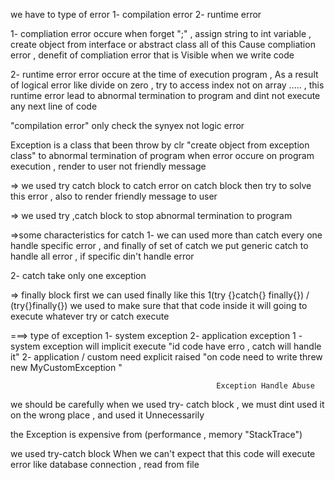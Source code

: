 we have to type of error  1- compilation error   2- runtime error 

1- compliation error occure when forget ";" , assign string to int variable , create object from interface or abstract class 
all of this Cause compliation error , denefit of compliation error that is Visible when we write code  

2- runtime error  error occure at the time of execution program , As a result of  logical error like divide on zero , try to access index not on  array ..... , this runtime error lead to abnormal termination to program and dint not execute any next line of code 

"compilation error" only check the synyex not logic error

Exception is a class that been throw by clr "create object from exception class" to abnormal termination of program when error occure on program execution , render to user not friendly message 

=> we used try catch block to catch error on catch block then try to solve this error , also to render friendly message to user  

=> we used try ,catch block to stop   abnormal termination to program

=>some characteristics for catch 
1- we can used more than catch every one handle specific error , and finally of set of catch we put generic catch to handle all error , if specific din't handle error  

2- catch take only one exception 

=> finally block 
 first we can used finally like this 1(try {}catch{} finally{}) / (try{}finally{}) 
 we used to make sure that  that code inside it will going to execute whatever try or catch execute  

 ===> type of exception  1- system exception 2- application exception
 1 - system exception will implicit execute  "id code have erro , catch will handle it"
 2- application / custom need explicit raised  "on code need to write threw new MyCustomException  "

                                                  Exception Handle Abuse

we should be carefully when we used try- catch block , we must dint used it on the wrong place , and used it Unnecessarily                                                   

the Exception is expensive from (performance , memory "StackTrace")

we used try-catch block When we can't expect that this code will execute error like database connection , read from file


 
